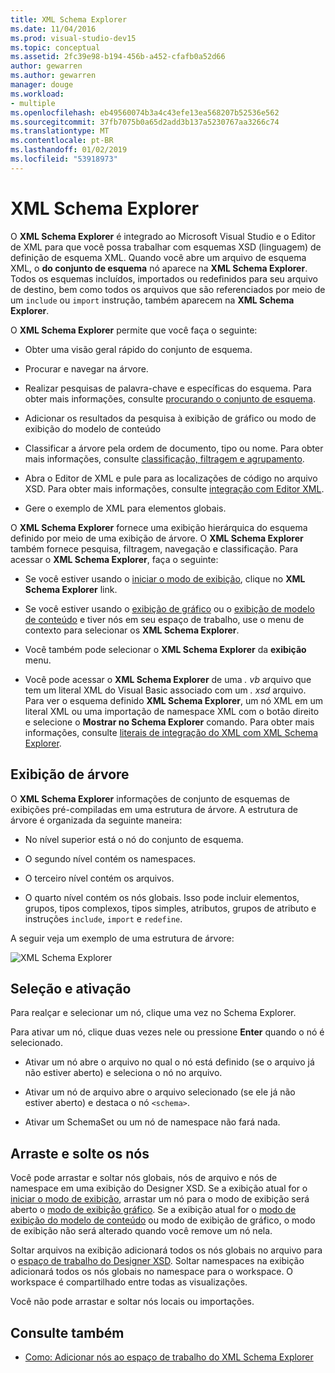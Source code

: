 ```yaml
---
title: XML Schema Explorer
ms.date: 11/04/2016
ms.prod: visual-studio-dev15
ms.topic: conceptual
ms.assetid: 2fc39e98-b194-456b-a452-cfafb0a52d66
author: gewarren
ms.author: gewarren
manager: douge
ms.workload:
- multiple
ms.openlocfilehash: eb49560074b3a4c43efe13ea568207b52536e562
ms.sourcegitcommit: 37fb7075b0a65d2add3b137a5230767aa3266c74
ms.translationtype: MT
ms.contentlocale: pt-BR
ms.lasthandoff: 01/02/2019
ms.locfileid: "53918973"
---
```

# <a name="xml-schema-explorer"></a>XML Schema Explorer

O **XML Schema Explorer** é integrado ao Microsoft Visual Studio e o Editor de XML para que você possa trabalhar com esquemas XSD (linguagem) de definição de esquema XML. Quando você abre um arquivo de esquema XML, o **do conjunto de esquema** nó aparece na **XML Schema Explorer**. Todos os esquemas incluídos, importados ou redefinidos para seu arquivo de destino, bem como todos os arquivos que são referenciados por meio de um `include` ou `import` instrução, também aparecem na **XML Schema Explorer**.

 O **XML Schema Explorer** permite que você faça o seguinte:

-   Obter uma visão geral rápido do conjunto de esquema.

-   Procurar e navegar na árvore.

-   Realizar pesquisas de palavra-chave e específicas do esquema. Para obter mais informações, consulte [procurando o conjunto de esquema](../xml-tools/searching-the-schema-set.md).

-   Adicionar os resultados da pesquisa à exibição de gráfico ou modo de exibição do modelo de conteúdo

-   Classificar a árvore pela ordem de documento, tipo ou nome. Para obter mais informações, consulte [classificação, filtragem e agrupamento](../xml-tools/sorting-filtering-and-grouping-xml-schema-explorer.md).

-   Abra o Editor de XML e pule para as localizações de código no arquivo XSD. Para obter mais informações, consulte [integração com Editor XML](../xml-tools/integration-with-xml-editor.md).

-   Gere o exemplo de XML para elementos globais.

O **XML Schema Explorer** fornece uma exibição hierárquica do esquema definido por meio de uma exibição de árvore. O **XML Schema Explorer** também fornece pesquisa, filtragem, navegação e classificação. Para acessar o **XML Schema Explorer**, faça o seguinte:

-   Se você estiver usando o [iniciar o modo de exibição](../xml-tools/start-view.md), clique no **XML Schema Explorer** link.

-   Se você estiver usando o [exibição de gráfico](../xml-tools/graph-view.md) ou o [exibição de modelo de conteúdo](../xml-tools/content-model-view.md) e tiver nós em seu espaço de trabalho, use o menu de contexto para selecionar os **XML Schema Explorer**.

-   Você também pode selecionar o **XML Schema Explorer** da **exibição** menu.

-   Você pode acessar o **XML Schema Explorer** de uma *. vb* arquivo que tem um literal XML do Visual Basic associado com um *. xsd* arquivo. Para ver o esquema definido **XML Schema Explorer**, um nó XML em um literal XML ou uma importação de namespace XML com o botão direito e selecione o **Mostrar no Schema Explorer** comando. Para obter mais informações, consulte [literais de integração do XML com XML Schema Explorer](../xml-tools/integration-of-xml-literals-with-xml-schema-explorer.md).

## <a name="tree-view"></a>Exibição de árvore
 O **XML Schema Explorer** informações de conjunto de esquemas de exibições pré-compiladas em uma estrutura de árvore. A estrutura de árvore é organizada da seguinte maneira:

-   No nível superior está o nó do conjunto de esquema.

-   O segundo nível contém os namespaces.

-   O terceiro nível contém os arquivos.

-   O quarto nível contém os nós globais. Isso pode incluir elementos, grupos, tipos complexos, tipos simples, atributos, grupos de atributo e instruções `include`, `import` e `redefine`.

A seguir veja um exemplo de uma estrutura de árvore:

![XML Schema Explorer](../xml-tools/media/xmlschemaexplorer.gif)

## <a name="selection-and-activation"></a>Seleção e ativação
 Para realçar e selecionar um nó, clique uma vez no Schema Explorer.

 Para ativar um nó, clique duas vezes nele ou pressione **Enter** quando o nó é selecionado.

-   Ativar um nó abre o arquivo no qual o nó está definido (se o arquivo já não estiver aberto) e seleciona o nó no arquivo.

-   Ativar um nó de arquivo abre o arquivo selecionado (se ele já não estiver aberto) e destaca o nó `<schema>`.

-   Ativar um SchemaSet ou um nó de namespace não fará nada.

## <a name="drag-and-drop-nodes"></a>Arraste e solte os nós
 Você pode arrastar e soltar nós globais, nós de arquivo e nós de namespace em uma exibição do Designer XSD. Se a exibição atual for o [iniciar o modo de exibição](../xml-tools/start-view.md), arrastar um nó para o modo de exibição será aberto o [modo de exibição gráfico](../xml-tools/graph-view.md). Se a exibição atual for o [modo de exibição do modelo de conteúdo](../xml-tools/content-model-view.md) ou modo de exibição de gráfico, o modo de exibição não será alterado quando você remove um nó nela.

 Soltar arquivos na exibição adicionará todos os nós globais no arquivo para o [espaço de trabalho do Designer XSD](../xml-tools/xml-schema-designer-workspace.md). Soltar namespaces na exibição adicionará todos os nós globais no namespace para o workspace. O workspace é compartilhado entre todas as visualizações.

 Você não pode arrastar e soltar nós locais ou importações.

## <a name="see-also"></a>Consulte também

- [Como: Adicionar nós ao espaço de trabalho do XML Schema Explorer](../xml-tools/how-to-add-nodes-to-the-workspace-from-the-xml-schema-explorer.md)